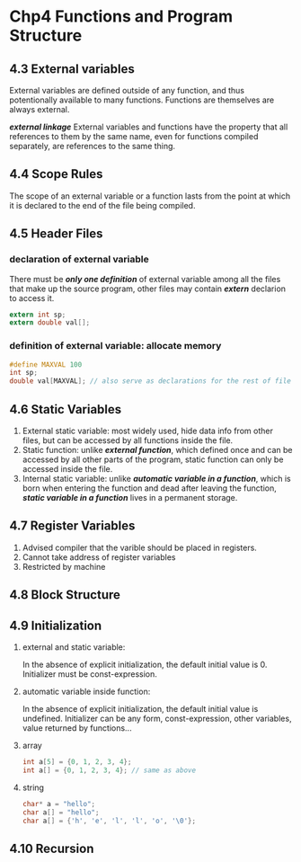 # Chp4 Functions and Program Structure

## 4.3 External variables

External variables are defined outside of any function, and thus potentionally available to many functions. Functions are themselves are always external.

***external linkage*** External variables and functions have the property that all references to them by the same name, even for functions compiled separately, are references to the same thing.

## 4.4 Scope Rules

The scope of an external variable or a function lasts from the point at which it is declared to the end of the file being compiled.

## 4.5 Header Files

### declaration of external variable

There must be ***only one definition*** of external variable among all the files that make up the source program, other files may contain ***extern*** declarion to access it.

```c
extern int sp;
extern double val[];
```

### definition of external variable: allocate memory

```c
#define MAXVAL 100
int sp;
double val[MAXVAL]; // also serve as declarations for the rest of file
```

## 4.6 Static Variables

1. External static variable: most widely used, hide data info from other files, but can be accessed by all functions inside the file.
2. Static function: unlike ***external function***, which defined once and can be accessed by all other parts of the program, static function can only be accessed inside the file.
3. Internal static variable: unlike ***automatic variable in a function***, which is born when entering the function and dead after leaving the function, ***static variable in a function*** lives in a permanent storage.

## 4.7 Register Variables

1. Advised compiler that the varible should be placed in registers.
2. Cannot take address of register variables
3. Restricted by machine

## 4.8 Block Structure

## 4.9 Initialization

1. external and static variable:

   In the absence of explicit initialization, the default initial value is 0.
   Initializer must be const-expression.

2. automatic variable inside function:

   In the absence of explicit initialization, the default initial value is undefined.
   Initializer can be any form, const-expression, other variables, value returned by functions...

3. array

   ```c
   int a[5] = {0, 1, 2, 3, 4};
   int a[] = {0, 1, 2, 3, 4}; // same as above
   ```

4. string

   ```c
   char* a = "hello";
   char a[] = "hello";
   char a[] = {'h', 'e', 'l', 'l', 'o', '\0'};
   ```

## 4.10 Recursion
